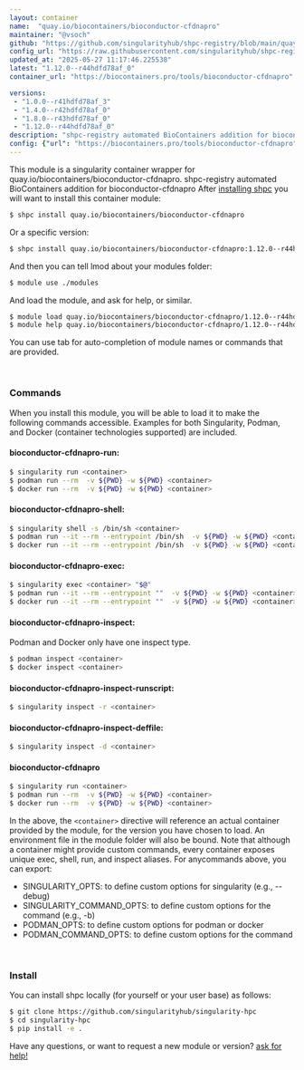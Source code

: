 ```yaml
---
layout: container
name:  "quay.io/biocontainers/bioconductor-cfdnapro"
maintainer: "@vsoch"
github: "https://github.com/singularityhub/shpc-registry/blob/main/quay.io/biocontainers/bioconductor-cfdnapro/container.yaml"
config_url: "https://raw.githubusercontent.com/singularityhub/shpc-registry/main/quay.io/biocontainers/bioconductor-cfdnapro/container.yaml"
updated_at: "2025-05-27 11:17:46.225538"
latest: "1.12.0--r44hdfd78af_0"
container_url: "https://biocontainers.pro/tools/bioconductor-cfdnapro"

versions:
 - "1.0.0--r41hdfd78af_3"
 - "1.4.0--r42hdfd78af_0"
 - "1.8.0--r43hdfd78af_0"
 - "1.12.0--r44hdfd78af_0"
description: "shpc-registry automated BioContainers addition for bioconductor-cfdnapro"
config: {"url": "https://biocontainers.pro/tools/bioconductor-cfdnapro", "maintainer": "@vsoch", "description": "shpc-registry automated BioContainers addition for bioconductor-cfdnapro", "latest": {"1.12.0--r44hdfd78af_0": "sha256:cdfe1541c64998881e2b2ec176d5729aebeef2831764705267f5cc05d86df61d"}, "tags": {"1.0.0--r41hdfd78af_3": "sha256:64e9cdaa55b85d713ea239cfecda0dc609b9e59b1760658ce6c2ca74569b5c84", "1.4.0--r42hdfd78af_0": "sha256:6a424e91b59347080983f53ad56f968f19229cb90a33803eb105bc4d6b53e8b5", "1.8.0--r43hdfd78af_0": "sha256:e727e196458c7269ad29c4ea7e434d339f73795a44723e21e0cb087d3380717a", "1.12.0--r44hdfd78af_0": "sha256:cdfe1541c64998881e2b2ec176d5729aebeef2831764705267f5cc05d86df61d"}, "docker": "quay.io/biocontainers/bioconductor-cfdnapro"}
---
```


This module is a singularity container wrapper for quay.io/biocontainers/bioconductor-cfdnapro.
shpc-registry automated BioContainers addition for bioconductor-cfdnapro
After [installing shpc](#install) you will want to install this container module:


```bash
$ shpc install quay.io/biocontainers/bioconductor-cfdnapro
```

Or a specific version:

```bash
$ shpc install quay.io/biocontainers/bioconductor-cfdnapro:1.12.0--r44hdfd78af_0
```

And then you can tell lmod about your modules folder:

```bash
$ module use ./modules
```

And load the module, and ask for help, or similar.

```bash
$ module load quay.io/biocontainers/bioconductor-cfdnapro/1.12.0--r44hdfd78af_0
$ module help quay.io/biocontainers/bioconductor-cfdnapro/1.12.0--r44hdfd78af_0
```

You can use tab for auto-completion of module names or commands that are provided.

<br>

### Commands

When you install this module, you will be able to load it to make the following commands accessible.
Examples for both Singularity, Podman, and Docker (container technologies supported) are included.

#### bioconductor-cfdnapro-run:

```bash
$ singularity run <container>
$ podman run --rm  -v ${PWD} -w ${PWD} <container>
$ docker run --rm  -v ${PWD} -w ${PWD} <container>
```

#### bioconductor-cfdnapro-shell:

```bash
$ singularity shell -s /bin/sh <container>
$ podman run --it --rm --entrypoint /bin/sh  -v ${PWD} -w ${PWD} <container>
$ docker run --it --rm --entrypoint /bin/sh  -v ${PWD} -w ${PWD} <container>
```

#### bioconductor-cfdnapro-exec:

```bash
$ singularity exec <container> "$@"
$ podman run --it --rm --entrypoint ""  -v ${PWD} -w ${PWD} <container> "$@"
$ docker run --it --rm --entrypoint ""  -v ${PWD} -w ${PWD} <container> "$@"
```

#### bioconductor-cfdnapro-inspect:

Podman and Docker only have one inspect type.

```bash
$ podman inspect <container>
$ docker inspect <container>
```

#### bioconductor-cfdnapro-inspect-runscript:

```bash
$ singularity inspect -r <container>
```

#### bioconductor-cfdnapro-inspect-deffile:

```bash
$ singularity inspect -d <container>
```



#### bioconductor-cfdnapro

```bash
$ singularity run <container>
$ podman run --rm  -v ${PWD} -w ${PWD} <container>
$ docker run --rm  -v ${PWD} -w ${PWD} <container>
```


In the above, the `<container>` directive will reference an actual container provided
by the module, for the version you have chosen to load. An environment file in the
module folder will also be bound. Note that although a container
might provide custom commands, every container exposes unique exec, shell, run, and
inspect aliases. For anycommands above, you can export:

 - SINGULARITY_OPTS: to define custom options for singularity (e.g., --debug)
 - SINGULARITY_COMMAND_OPTS: to define custom options for the command (e.g., -b)
 - PODMAN_OPTS: to define custom options for podman or docker
 - PODMAN_COMMAND_OPTS: to define custom options for the command

<br>

### Install

You can install shpc locally (for yourself or your user base) as follows:

```bash
$ git clone https://github.com/singularityhub/singularity-hpc
$ cd singularity-hpc
$ pip install -e .
```

Have any questions, or want to request a new module or version? [ask for help!](https://github.com/singularityhub/singularity-hpc/issues)
